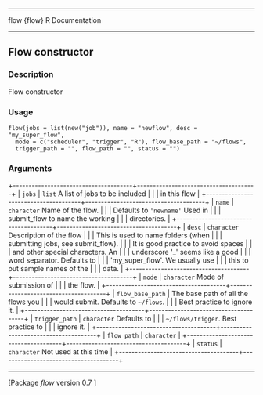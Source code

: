   ------------- -----------------
  flow {flow}   R Documentation
  ------------- -----------------

Flow constructor
----------------

### Description

Flow constructor

### Usage

    flow(jobs = list(new("job")), name = "newflow", desc = "my_super_flow",
      mode = c("scheduler", "trigger", "R"), flow_base_path = "~/flows",
      trigger_path = "", flow_path = "", status = "")

### Arguments

+--------------------------------------+--------------------------------------+
| `jobs`                               | `list` A list of jobs to be included |
|                                      | in this flow                         |
+--------------------------------------+--------------------------------------+
| `name`                               | `character` Name of the flow.        |
|                                      | Defaults to `'newname'` Used in      |
|                                      | submit\_flow to name the working     |
|                                      | directories.                         |
+--------------------------------------+--------------------------------------+
| `desc`                               | `character` Description of the flow  |
|                                      | This is used to name folders (when   |
|                                      | submitting jobs, see submit\_flow).  |
|                                      | It is good practice to avoid spaces  |
|                                      | and other special characters. An     |
|                                      | underscore '\_' seems like a good    |
|                                      | word separator. Defaults to          |
|                                      | 'my\_super\_flow'. We usually use    |
|                                      | this to put sample names of the      |
|                                      | data.                                |
+--------------------------------------+--------------------------------------+
| `mode`                               | `character` Mode of submission of    |
|                                      | the flow.                            |
+--------------------------------------+--------------------------------------+
| `flow_base_path`                     | The base path of all the flows you   |
|                                      | would submit. Defaults to `~/flows`. |
|                                      | Best practice to ignore it.          |
+--------------------------------------+--------------------------------------+
| `trigger_path`                       | `character` Defaults to              |
|                                      | `~/flows/trigger`. Best practice to  |
|                                      | ignore it.                           |
+--------------------------------------+--------------------------------------+
| `flow_path`                          | `character`                          |
+--------------------------------------+--------------------------------------+
| `status`                             | `character` Not used at this time    |
+--------------------------------------+--------------------------------------+

* * * * *

[Package *flow* version 0.7 ]
